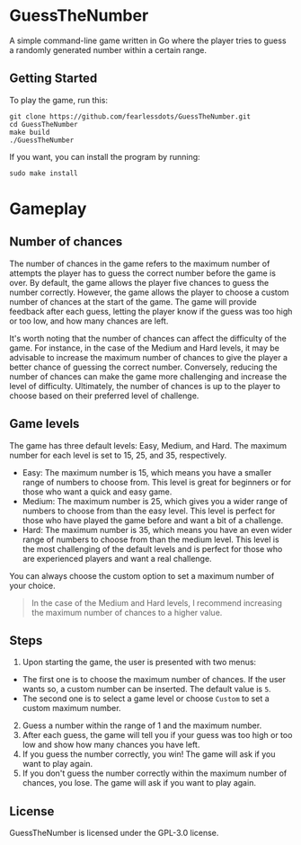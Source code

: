# GuessTheNumber

A simple command-line game written in Go where the player tries to guess a randomly generated number within a certain range.

## Getting Started

To play the game, run this:

```shell
git clone https://github.com/fearlessdots/GuessTheNumber.git
cd GuessTheNumber
make build
./GuessTheNumber
```

If you want, you can install the program by running:

```shell
sudo make install
```

# Gameplay

## Number of chances

The number of chances in the game refers to the maximum number of attempts the player has to guess the correct number before the game is over. By default, the game allows the player five chances to guess the number correctly. However, the game allows the player to choose a custom number of chances at the start of the game. The game will provide feedback after each guess, letting the player know if the guess was too high or too low, and how many chances are left.

It's worth noting that the number of chances can affect the difficulty of the game. For instance, in the case of the Medium and Hard levels, it may be advisable to increase the maximum number of chances to give the player a better chance of guessing the correct number. Conversely, reducing the number of chances can make the game more challenging and increase the level of difficulty. Ultimately, the number of chances is up to the player to choose based on their preferred level of challenge.

## Game levels

The game has three default levels: Easy, Medium, and Hard. The maximum number for each level is set to 15, 25, and 35, respectively.

- Easy: The maximum number is 15, which means you have a smaller range of numbers to choose from. This level is great for beginners or for those who want a quick and easy game.
- Medium: The maximum number is 25, which gives you a wider range of numbers to choose from than the easy level. This level is perfect for those who have played the game before and want a bit of a challenge.
- Hard: The maximum number is 35, which means you have an even wider range of numbers to choose from than the medium level. This level is the most challenging of the default levels and is perfect for those who are experienced players and want a real challenge.

You can always choose the custom option to set a maximum number of your choice.

> In the case of the Medium and Hard levels, I recommend increasing the maximum number of chances to a higher value.

## Steps

1. Upon starting the game, the user is presented with two menus:
  - The first one is to choose the maximum number of chances. If the user wants so, a custom number can be inserted. The default value is `5`.
  - The second one is to select a game level or choose `Custom` to set a custom maximum number.
2. Guess a number within the range of 1 and the maximum number.
3. After each guess, the game will tell you if your guess was too high or too low and show how many chances you have left.
4. If you guess the number correctly, you win! The game will ask if you want to play again.
5. If you don't guess the number correctly within the maximum number of chances, you lose. The game will ask if you want to play again.

## License
GuessTheNumber is licensed under the GPL-3.0 license.
